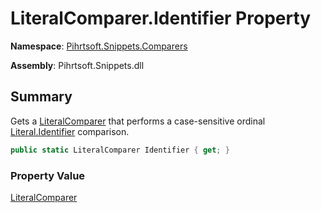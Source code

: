 # LiteralComparer\.Identifier Property

**Namespace**: [Pihrtsoft.Snippets.Comparers](../../README.md)

**Assembly**: Pihrtsoft\.Snippets\.dll

## Summary

Gets a [LiteralComparer](../README.md) that performs a case\-sensitive ordinal [Literal.Identifier](../../../Literal/Identifier/README.md) comparison\.

```csharp
public static LiteralComparer Identifier { get; }
```

### Property Value

[LiteralComparer](../README.md)

